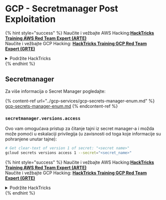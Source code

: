# GCP - Secretmanager Post Exploitation

{% hint style="success" %}
Naučite i vežbajte AWS Hacking:<img src="/.gitbook/assets/image.png" alt="" data-size="line">[**HackTricks Training AWS Red Team Expert (ARTE)**](https://training.hacktricks.xyz/courses/arte)<img src="/.gitbook/assets/image.png" alt="" data-size="line">\
Naučite i vežbajte GCP Hacking: <img src="/.gitbook/assets/image (2).png" alt="" data-size="line">[**HackTricks Training GCP Red Team Expert (GRTE)**<img src="/.gitbook/assets/image (2).png" alt="" data-size="line">](https://training.hacktricks.xyz/courses/grte)

<details>

<summary>Podržite HackTricks</summary>

* Pogledajte [**planove pretplate**](https://github.com/sponsors/carlospolop)!
* **Pridružite se** 💬 [**Discord grupi**](https://discord.gg/hRep4RUj7f) ili [**telegram grupi**](https://t.me/peass) ili **pratite** nas na **Twitteru** 🐦 [**@hacktricks\_live**](https://twitter.com/hacktricks\_live)**.**
* **Delite hakovanje trikove slanjem PR-ova na** [**HackTricks**](https://github.com/carlospolop/hacktricks) i [**HackTricks Cloud**](https://github.com/carlospolop/hacktricks-cloud) github repozitorijume.

</details>
{% endhint %}

## Secretmanager

Za više informacija o Secret Manager pogledajte:

{% content-ref url="../gcp-services/gcp-secrets-manager-enum.md" %}
[gcp-secrets-manager-enum.md](../gcp-services/gcp-secrets-manager-enum.md)
{% endcontent-ref %}

### `secretmanager.versions.access`

Ovo vam omogućava pristup za čitanje tajni iz secret manager-a i možda može pomoći u eskalaciji privilegija (u zavisnosti od toga koje informacije su pohranjene unutar tajne):
```bash
# Get clear-text of version 1 of secret: "<secret name>"
gcloud secrets versions access 1 --secret="<secret_name>"
```
{% hint style="success" %}
Naučite i vežbajte AWS Hacking:<img src="/.gitbook/assets/image.png" alt="" data-size="line">[**HackTricks Training AWS Red Team Expert (ARTE)**](https://training.hacktricks.xyz/courses/arte)<img src="/.gitbook/assets/image.png" alt="" data-size="line">\
Naučite i vežbajte GCP Hacking: <img src="/.gitbook/assets/image (2).png" alt="" data-size="line">[**HackTricks Training GCP Red Team Expert (GRTE)**<img src="/.gitbook/assets/image (2).png" alt="" data-size="line">](https://training.hacktricks.xyz/courses/grte)

<details>

<summary>Podržite HackTricks</summary>

* Pogledajte [**planove pretplate**](https://github.com/sponsors/carlospolop)!
* **Pridružite se** 💬 [**Discord grupi**](https://discord.gg/hRep4RUj7f) ili [**telegram grupi**](https://t.me/peass) ili **pratite** nas na **Twitteru** 🐦 [**@hacktricks\_live**](https://twitter.com/hacktricks\_live)**.**
* **Delite hacking trikove slanjem PR-ova na** [**HackTricks**](https://github.com/carlospolop/hacktricks) i [**HackTricks Cloud**](https://github.com/carlospolop/hacktricks-cloud) github repozitorijume.

</details>
{% endhint %}
